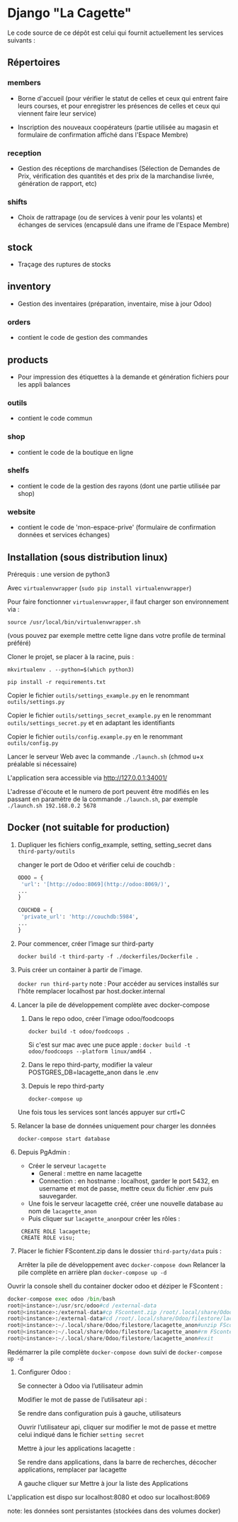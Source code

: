 # Django "La Cagette"

Le code source de ce dépôt est celui qui fournit actuellement les services suivants :

## Répertoires
### members

* Borne d'accueil (pour vérifier le statut de celles et ceux qui entrent faire leurs courses, et pour enregistrer les présences de celles et ceux qui viennent faire leur service)

* Inscription des nouveaux coopérateurs (partie utilisée au magasin et formulaire de confirmation affiché dans l'Espace Membre)

### reception

* Gestion des réceptions de marchandises (Sélection de Demandes de Prix, vérification des quantités et des prix de la marchandise livrée, génération de rapport, etc)

### shifts

* Choix de rattrapage (ou de services à venir pour les volants) et échanges de services (encapsulé dans une iframe de l'Espace Membre)

## stock

* Traçage des ruptures de stocks

## inventory

* Gestion des inventaires (préparation, inventaire, mise à jour Odoo)

### orders

* contient le code de gestion des commandes

## products

* Pour impression des étiquettes à la demande et génération fichiers pour les appli balances

### outils

* contient le code commun

### shop

* contient le code de la boutique en ligne

### shelfs

* contient le code de la gestion des rayons (dont une partie utilisée par shop)

### website

* contient le code de 'mon-espace-prive' (formulaire de confirmation données et services échanges)


## Installation (sous distribution linux)

Prérequis : une version de python3

Avec `virtualenvwrapper` (`sudo pip install virtualenvwrapper`)

Pour faire fonctionner `virtualenvwrapper`, il faut charger son environnement via :

```
source /usr/local/bin/virtualenvwrapper.sh
```

(vous pouvez par exemple mettre cette ligne dans votre profile de terminal préféré)

Cloner le projet, se placer à la racine, puis :

```
mkvirtualenv . --python=$(which python3)

pip install -r requirements.txt
```

Copier le fichier `outils/settings_example.py` en le renommant `outils/settings.py`

Copier le fichier `outils/settings_secret_example.py` en le renommant `outils/settings_secret.py` et en adaptant les identifiants

Copier le fichier `outils/config.example.py` en le renommant `outils/config.py`

Lancer le serveur Web avec la commande `./launch.sh` (chmod u+x préalable si nécessaire)

L'application sera accessible via http://127.0.0.1:34001/

L'adresse d'écoute et le numero de port peuvent être modifiés  en les passant en paramètre de la commande  `./launch.sh`, par exemple `./launch.sh 192.168.0.2 5678`


## Docker (not suitable for production)

1. Dupliquer les fichiers config_example, setting, setting_secret dans `third-party/outils`

    changer le port de Odoo et vérifier celui de couchdb :

    ```python
    ODOO = {
     'url': '[http://odoo:8069](http://odoo:8069/)',
    ...
    }

    COUCHDB = {
     'private_url': 'http://couchdb:5984',
    ...
    }
    ```

2. Pour commencer, créer l’image sur third-party

    `docker build -t third-party -f ./dockerfiles/Dockerfile .`

3.  Puis créer un container à partir de l'image.

    `docker run third-party`
    note : Pour accéder au services installés sur l'hôte remplacer localhost par host.docker.internal

4.  Lancer la pile de développement complète avec docker-compose
    1. Dans le repo odoo, créer l'image odoo/foodcoops

        `docker build -t odoo/foodcoops .`

        Si c'est sur mac avec une puce apple : `docker build -t odoo/foodcoops --platform linux/amd64 .`

    2. Dans le repo third-party, modifier la valeur POSTGRES_DB=lacagette_anon dans le .env
    3. Depuis le repo third-party

        `docker-compose up`


    Une fois tous les services sont lancés appuyer sur crtl+C

5.  Relancer la base de données uniquement pour charger les données

    `docker-compose start database`

6. Depuis PgAdmin :
    - Créer le serveur `lacagette`
        - General : mettre en name lacagette
        - Connection : en hostname : localhost, garder le port 5432, en username et mot de passe, mettre ceux du fichier .env puis sauvegarder.
    - Une fois le serveur lacagette créé, créer une nouvelle database au nom de `lacagette_anon`
    - Puis cliquer sur `lacagette_anon`pour créer les rôles :

    ```
     CREATE ROLE lacagette;
     CREATE ROLE visu;
    ```

7. Placer le fichier FScontent.zip dans le dossier `third-party/data` puis :

    Arrêter la pile de développement avec `docker-compose down`
    Relancer la pile complète en arrière plan `docker-compose up -d`


Ouvrir la console shell du container docker odoo et déziper le FScontent :

```python
docker-compose exec odoo /bin/bash
root@<instance>:/usr/src/odoo#cd /external-data
root@<instance>:/external-data#cp FScontent.zip /root/.local/share/Odoo/filestore/lacagette_anon/
root@<instance>:/external-data#cd /root/.local/share/Odoo/filestore/lacagette_anon/
root@<instance>:~/.local/share/Odoo/filestore/lacagette_anon#unzip FScontent.zip
root@<instance>:~/.local/share/Odoo/filestore/lacagette_anon#rm FScontent.zip
root@<instance>:~/.local/share/Odoo/filestore/lacagette_anon#exit
```

Redémarrer la pile complète `docker-compose down` suivi de `docker-compose up -d`

1. Configurer Odoo :

    Se connecter à Odoo via l’utilisateur admin

    Modifier le mot de passe de l’utilisateur api :

    Se rendre dans configuration puis à gauche, utilisateurs

    Ouvrir l’utilisateur api, cliquer sur modifier le mot de passe et mettre celui indiqué dans le fichier `setting secret`

    Mettre à jour les applications lacagette :

    Se rendre dans applications, dans la barre de recherches, décocher applications, remplacer par lacagette

    A gauche cliquer sur Mettre à jour la liste des Applications


L'application est dispo sur localhost:8080 et odoo sur localhost:8069

note: les données sont persistantes (stockées dans des volumes docker)
